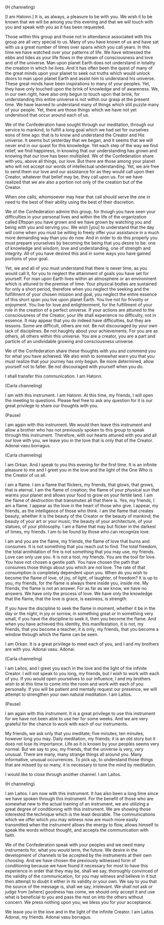 <p class="channel-type">(H channeling)</p>
<p>[I am Hatonn.] It is, as always, a pleasure to be with you. We wish it to be known that we will be among you this evening and that we will touch with you and speak with you as it has been requested.</p>
<p>Those within this group and those not in attendance associated with this group are all very special to us. Many of you have known of us and have sat with us a great number of times over spans which you call years. In this time we have watched over your patterns of life. We have witnessed the ebbs and tides as your life flows in the stream of consciousness and love and of the universe. Man upon planet Earth does not understand in totality the creation in which he lives. And it has often been the quest of many of the great minds upon your planet to seek out truths which would unlock doors to man upon planet Earth and assist him to understand his universe. These great minds have been inspirations to many of your peoples. Yet, they have only touched upon the brink of knowledge and of awareness. We, in our own right, have also only begun to touch upon that brink, for understanding this entire universe is not within our grasp at the present time. We have learned to understand many of things which still puzzle many of your people. Yet, there are those things which we have not yet understood that occur around each of us.</p>
<p>We of the Confederation have sought through our meditation, through our service to mankind, to fulfill a long goal which we had set for ourselves eons of time ago: that is to know and understand the Creator and His universe. It seems but yesterday that we began, and it seems that we will never end in our quest for this knowledge. Yet each step of the way we find relief, we find happiness, in knowing that our understanding has grown and knowing that our love has been multiplied. We of the Confederation share with you, above all things, our love. But there are those among your planet who will not accept our words of intellectual understanding. Yet, we are free to send them our love and our assistance for as they would call upon their Creator, whatever that belief may be, they call upon us. For we have realized that we are also a portion not only of the creation but of the Creator.</p>
<p>When one calls, whomsoever may hear that call should serve the one in need to the best of their ability using the best of their discretion.</p>
<p>We of the Confederation admire this group, for though you have seen your difficulties in your personal lives and within the life of the organization called Eftspan you have grown and we have grown by watching you and being with you and serving you. We wish [you] to understand that the day will come when you must be willing to freely offer your assistance in a much more demanding way than you do now. And in order to do this properly you must prepare yourselves by becoming the being that you desire to be: one of knowledge and wisdom, love and understanding, one of strength and integrity. All of you have desired this and in some ways you have gained portions of your goal.</p>
<p>Yet, we and all of you must understand that there is never time, as you would call it, for you to neglect the attainment of goals you have set for yourself. For man upon Earth lives within an atmosphere or an environment which is attuned to the premise of time. Your physical bodies are sustained for only a short period, therefore when you neglect the seeking and the fulfillment of your chosen mission and goal, you neglect the entire essence of this short span you live upon planet Earth. You live not for frivolity or enjoyment. You live for love and enlightenment, for the fulfillment of your role in the creation of a perfect universe. If your actions are attuned to the consciousness of the Creator, your life shall experience no difficulty, not in essence. It may appear that you do indeed have difficulties, but they are lessons. Some are difficult, others are not. Be not discouraged by your own lack of disciplines. Be not haughty about your achievements. For you are as others, all others within this universe. You are a creator, you are a part and particle of an undividable growing and consciousness universe.</p>
<p>We of the Confederation share these thoughts with you and commend you for what you have achieved. We also wish to somewhat warn you that you must realize that your journey has only begun. Be more determined, allow yourself not to falter. Be not discouraged with yourself when you do.</p>
<p>I shall transfer this communication. I am Hatonn.</p>
<p class="channel-type">(Carla channeling)</p>
<p>I am with this instrument. I am Hatonn. At this time, my friends, I will open the meeting to questions. Please feel free to ask any question for it is our great privilege to share our thoughts with you.</p>
<p class="comment">(Pause)</p>
<p>I am again with this instrument. We would then leave this instrument and allow a brother who has not previously spoken to this group to speak through this instrument. Therefore, with our hearts attuned with you and all our love with you, we leave you in the love that is only that of the Creator. Adonai vasu borragus.</p>
<p class="channel-type">(Carla channeling)</p>
<p>I am Orkan. And I speak to you this evening for the first time. It is an infinite pleasure to me and I greet you in the love and the light of the One Who is the Creator of us all.</p>
<p>I am a flame. I am a flame that flickers, my friends, that glows, that grows, that is eternal. I am the flame of creation; the flame of your physical sun that warms your planet and allows your food to grow on your fertile land. I am the flame of destruction that transmutes all that there is. Yes, my friends, I am a flame. I appear as the love in the heart of those who give. I appear, my friends, as the intelligence of those who think. I am the flame that creates beauty, whether it is the beauty of the Creator or the beauty of mankind; the beauty of your art or your music; the beauty of your architecture, of your statues, of your philosophy. I am a flame that may but flicker in the darkest of times, my friends. I am to be found by those who can recognize love.</p>
<p>I am and you are the flame, my friends, the flame of love that burns and consumes. It is not something that you reach out to find. The total freedom, the total annihilation of fire is not something that you may use, my friends. Love can only use you. It is not a tool, my friends. You are the tool for love. You have not chosen a gentle path. You have chosen the path that consumes those things about you which are not love. The rate of that consumption is completely dependent upon you. When do you wish to become the flame of love, of joy, of light, of laughter, of freedom? It is up to you, my friends, for the flame is always there inside you, inside me. My friends, the flame is not an answer. For as far as we know, we have no answers. We have only the process of love. We have only the knowledge that the flame, that the love is grace, is easiness, is strength.</p>
<p>If you have the discipline to seek the flame in moment, whether it be in the day or the night, in joy or sorrow, in something great or in something very small, if you have the discipline to seek it, then you become the flame. And when you have achieved this identity, this manifestation, it is not, my friends, that you become a teacher, it is only, my friends, that you become a window through which the flame can be seen.</p>
<p>I am Orkan. It is a great privilege to meet each of you, and I and my brothers are with you. Adonai vasu. Adonai.</p>
<p class="channel-type">(Carla channeling)</p>
<p>I am Laitos, and I greet you each in the love and the light of the infinite Creator. I will not speak to you long, my friends, but I wish to work with each of you. If you would open yourselves to our influence, I and my brothers wish to at this time to come into the room and work with each of you personally. If you will be patient and mentally request our presence, we will attempt to strengthen your own natural meditation. I am Laitos.</p>
<p class="comment">(Pause)</p>
<p>I am again with this instrument. It is a great privilege to use this instrument for we have not been able to use her for some weeks. And we are very grateful for the chance to work with each of our instruments.</p>
<p>My friends, we ask only that you meditate; five minutes, ten minutes, however long you may. Daily meditation, my friends; it is an old story but it does not lose its importance. Life as it is known by your peoples seems very normal. But we say to you, my friends, that the universe is very, very unusual. There are many, many strange things all around you. Many informative, unusual occurrences. To pick up, to understand those things that are missed by so many, it is necessary to tune the mind by meditation.</p>
<p>I would like to close through another channel. I am Laitos.</p>
<p class="channel-type">(H channeling)</p>
<p>I am Laitos. I am now with this instrument. It has also been a long time since we have spoken through this instrument. For the benefit of those who are somewhat new to the actual training of an instrument, we are utilizing a great degree of conditioning with this instrument. We are showing those interested the technique which is the least desirable. The communications which we offer which you may witness now are much more easily transmitted when the instrument allows the energy to flow, allows himself to speak the words without thought, and accepts the communication with faith.</p>
<p>We of the Confederation speak with your peoples and we need many instruments for, what you would term, the future. We desire in the development of channels to be accepted by the instruments at their own choosing. And we have chosen the previously witnessed form of conditioning because we have found it necessary for most to have this experience in order that they may be, shall we say, thoroughly convinced of the validity of the communication, for you may witness and believe in it but then attempt to doubt it either in its validity or your own. We say to you that the source of the message is, shall we say, irrelevant. We shall not ask or judge from [where] goodness has come, we should only accept it and use what is beneficial to you and pass the rest on into the others without concern. We press nothing upon you; we bless you for your acceptance.</p>
<p>We leave you in the love and in the light of the infinite Creator. I am Laitos. Adonai, my friends. Adonai vasu borragus.</p>